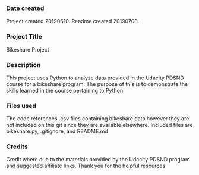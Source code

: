 ### Date created
Project created 20190610. Readme created 20190708.

### Project Title
Bikeshare Project

### Description
This project uses Python to analyze data provided in the Udacity PDSND course for a bikeshare program. The purpose of this is to demonstrate the skills learned in the course pertaining to Python

### Files used
The code references .csv files containing bikeshare data however they are not included on this git since they are available elsewhere. Included files are bikeshare.py, .gitignore, and README.md

### Credits
Credit where due to the materials provided by the Udacity PDSND program and suggested affiliate links. Thank you for the helpful resources.
